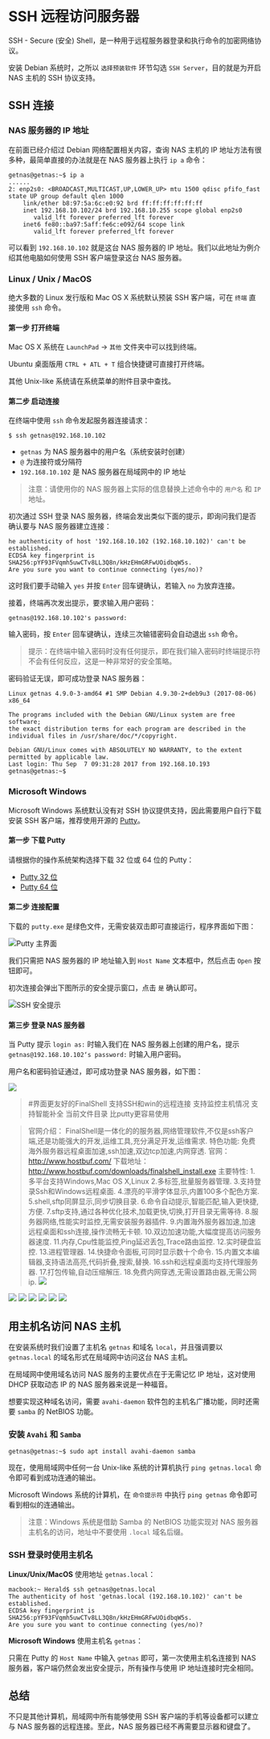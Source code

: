 # SSH 远程访问服务器

SSH - Secure (安全) Shell，是一种用于远程服务器登录和执行命令的加密网络协议。

安装 Debian 系统时，之所以 `选择预装软件` 环节勾选 `SSH Server`，目的就是为开启 NAS 主机的 SSH 协议支持。

## SSH 连接

### NAS 服务器的 IP 地址

在前面已经介绍过 Debian 网络配置相关内容，查询 NAS 主机的 IP 地址方法有很多种，最简单直接的办法就是在 NAS 服务器上执行 `ip a` 命令：

```
getnas@getnas:~$ ip a
......
2: enp2s0: <BROADCAST,MULTICAST,UP,LOWER_UP> mtu 1500 qdisc pfifo_fast state UP group default qlen 1000
    link/ether b8:97:5a:6c:e0:92 brd ff:ff:ff:ff:ff:ff
    inet 192.168.10.102/24 brd 192.168.10.255 scope global enp2s0
       valid_lft forever preferred_lft forever
    inet6 fe80::ba97:5aff:fe6c:e092/64 scope link
       valid_lft forever preferred_lft forever
```

可以看到 `192.168.10.102` 就是这台 NAS 服务器的 IP 地址。我们以此地址为例介绍其他电脑如何使用 SSH 客户端登录这台 NAS 服务器。

### Linux / Unix / MacOS

绝大多数的 Linux 发行版和 Mac OS X 系统默认预装 SSH 客户端，可在 `终端` 直接使用 `ssh` 命令。

#### 第一步 打开终端

Mac OS X 系统在 `LaunchPad` -> `其他` 文件夹中可以找到终端。

Ubuntu 桌面版用 `CTRL + ATL + T` 组合快捷键可直接打开终端。

其他 Unix-like 系统请在系统菜单的附件目录中查找。

#### 第二步 启动连接

在终端中使用 `ssh` 命令发起服务器连接请求：

```
$ ssh getnas@192.168.10.102
```

* `getnas` 为 NAS 服务器中的用户名（系统安装时创建）
* `@` 为连接符或分隔符
* `192.168.10.102` 是 NAS 服务器在局域网中的 IP 地址

> 注意：请使用你的 NAS 服务器上实际的信息替换上述命令中的 `用户名` 和 `IP` 地址。

初次通过 SSH 登录 NAS 服务器，终端会发出类似下面的提示，即询问我们是否确认要与 NAS 服务器建立连接：

```
he authenticity of host '192.168.10.102 (192.168.10.102)' can't be established.
ECDSA key fingerprint is SHA256:pYF93FVqmh5uwCTv8LL3Q8n/kHzEHmGRFwUOidbqW5s.
Are you sure you want to continue connecting (yes/no)?
```

这时我们要手动输入 `yes` 并按 `Enter` 回车键确认，若输入 `no` 为放弃连接。

接着，终端再次发出提示，要求输入用户密码：

```
getnas@192.168.10.102's password:
```

输入密码，按 `Enter` 回车键确认，连续三次输错密码会自动退出 `ssh` 命令。

> 提示：在终端中输入密码时没有任何提示，即在我们输入密码时终端提示符不会有任何反应，这是一种非常好的安全策略。

密码验证无误，即可成功登录 NAS 服务器：

```
Linux getnas 4.9.0-3-amd64 #1 SMP Debian 4.9.30-2+deb9u3 (2017-08-06) x86_64

The programs included with the Debian GNU/Linux system are free software;
the exact distribution terms for each program are described in the
individual files in /usr/share/doc/*/copyright.

Debian GNU/Linux comes with ABSOLUTELY NO WARRANTY, to the extent
permitted by applicable law.
Last login: Thu Sep  7 09:31:28 2017 from 192.168.10.193
getnas@getnas:~$
```

### Microsoft Windows

Microsoft Windows 系统默认没有对 SSH 协议提供支持，因此需要用户自行下载安装 SSH 客户端，推荐使用开源的 [Putty](http://www.putty.org/)。

#### 第一步 下载 Putty

请根据你的操作系统架构选择下载 32 位或 64 位的 Putty：

* [Putty 32 位](https://the.earth.li/~sgtatham/putty/latest/w32/putty.exe) 
* [Putty 64 位](https://the.earth.li/~sgtatham/putty/latest/w64/putty.exe)

#### 第二步 连接配置

下载的 `putty.exe` 是绿色文件，无需安装双击即可直接运行，程序界面如下图：

![Putty 主界面](putty.png)

我们只需把 NAS 服务器的 IP 地址输入到 `Host Name` 文本框中，然后点击 `Open` 按钮即可。

初次连接会弹出下图所示的安全提示窗口，点击 `是` 确认即可。

![SSH 安全提示](putty-security-alert.png)

#### 第三步 登录 NAS 服务器

当 Putty 提示 `login as:` 时输入我们在 NAS 服务器上创建的用户名，提示 `getnas@192.168.10.102‘s password:` 时输入用户密码。

用户名和密码验证通过，即可成功登录 NAS 服务器，如下图：

![](putty-login.png)




>#界面更友好的FinalShell
支持SSH和win的远程连接
支持监控主机情况
支持智能补全
当前文件目录
比putty更容易使用

>官网介绍：
FinalShell是一体化的的服务器,网络管理软件,不仅是ssh客户端,还是功能强大的开发,运维工具,充分满足开发,运维需求.
特色功能:
免费海外服务器远程桌面加速,ssh加速,双边tcp加速,内网穿透.
官网：http://www.hostbuf.com/
下载地址：http://www.hostbuf.com/downloads/finalshell_install.exe
主要特性:
1.多平台支持Windows,Mac OS X,Linux
2.多标签,批量服务器管理.
3.支持登录Ssh和Windows远程桌面.
4.漂亮的平滑字体显示,内置100多个配色方案.
5.shell,sftp同屏显示,同步切换目录.
6.命令自动提示,智能匹配,输入更快捷,方便.
7.sftp支持,通过各种优化技术,加载更快,切换,打开目录无需等待.
8.服务器网络,性能实时监控,无需安装服务器插件.
9.内置海外服务器加速,加速远程桌面和ssh连接,操作流畅无卡顿.
10.双边加速功能,大幅度提高访问服务器速度.
11.内存,Cpu性能监控,Ping延迟丢包,Trace路由监控.
12.实时硬盘监控.
13.进程管理器.
14.快捷命令面板,可同时显示数十个命令.
15.内置文本编辑器,支持语法高亮,代码折叠,搜索,替换.
16.ssh和远程桌面均支持代理服务器.
17.打包传输,自动压缩解压.
18.免费内网穿透,无需设置路由器,无需公网ip.
![](http://www.hostbuf.com/upload/image/20170928/1506605329395082804.png)

![](http://www.hostbuf.com/upload/image/20170117/1484635245728075336.png)
![](http://www.hostbuf.com/upload/image/20170117/1484635173334071105.png)
![](http://www.hostbuf.com/upload/image/20170117/1484635329540047793.png)
![](http://www.hostbuf.com/upload/image/20171118/1511013349812005421.png)
![](http://www.hostbuf.com/upload/image/20170222/1487738221746093924.png)
![](http://www.hostbuf.com/upload/image/20170924/1506183003447079520.png)



## 用主机名访问 NAS 主机

在安装系统时我们设置了主机名 `getnas` 和域名 `local`，并且强调要以 `getnas.local` 的域名形式在局域网中访问这台 NAS 主机。

在局域网中使用域名访问 NAS 服务的主要优点在于无需记忆 IP 地址，这对使用 DHCP 获取动态 IP 的 NAS 服务器来说是一种福音。

想要实现这种域名访问，需要 `avahi-daemon` 软件包的主机名广播功能，同时还需要 `samba` 的 NetBIOS 功能。

### 安装 `Avahi` 和 `Samba`

```
getnas@getnas:~$ sudo apt install avahi-daemon samba
```

现在，使用局域网中任何一台 Unix-like 系统的计算机执行 `ping getnas.local` 命令即可看到成功连通的输出。

Microsoft Windows 系统的计算机，在 `命令提示符` 中执行 `ping getnas` 命令即可看到相似的连通输出。

> 注意：Windows 系统是借助 Samba 的 NetBIOS 功能实现对 NAS 服务器主机名的访问，地址中不要使用 `.local` 域名后缀。

### SSH 登录时使用主机名

**Linux/Unix/MacOS** 使用地址 `getnas.local`：

```
macbook:~ Herald$ ssh getnas@getnas.local
The authenticity of host 'getnas.local (192.168.10.102)' can't be established.
ECDSA key fingerprint is SHA256:pYF93FVqmh5uwCTv8LL3Q8n/kHzEHmGRFwUOidbqW5s.
Are you sure you want to continue connecting (yes/no)?
```

**Microsoft Windows** 使用主机名 `getnas`：

只需在 Putty 的 `Host Name` 中输入 `getnas` 即可，第一次使用主机名连接到 NAS 服务器，客户端仍然会发出安全提示，所有操作与使用 IP 地址连接时完全相同。

## 总结

不只是其他计算机，局域网中所有能够使用 SSH 客户端的手机等设备都可以建立与 NAS 服务器的远程连接。至此，NAS 服务器已经不再需要显示器和键盘了。
